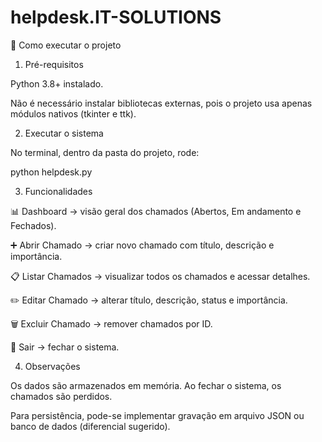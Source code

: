 # helpdesk.IT-SOLUTIONS

🚀 Como executar o projeto
1. Pré-requisitos

Python 3.8+ instalado.

Não é necessário instalar bibliotecas externas, pois o projeto usa apenas módulos nativos (tkinter e ttk).

2. Executar o sistema

No terminal, dentro da pasta do projeto, rode:

python helpdesk.py

3. Funcionalidades

📊 Dashboard → visão geral dos chamados (Abertos, Em andamento e Fechados).

➕ Abrir Chamado → criar novo chamado com título, descrição e importância.

📋 Listar Chamados → visualizar todos os chamados e acessar detalhes.

✏️ Editar Chamado → alterar título, descrição, status e importância.

🗑️ Excluir Chamado → remover chamados por ID.

🚪 Sair → fechar o sistema.

4. Observações

Os dados são armazenados em memória. Ao fechar o sistema, os chamados são perdidos.

Para persistência, pode-se implementar gravação em arquivo JSON ou banco de dados (diferencial sugerido).
